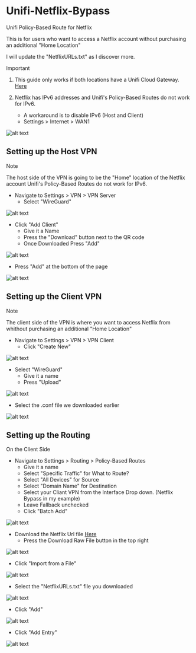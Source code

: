 # Unifi-Netflix-Bypass
Unifi Policy-Based Route for Netflix

This is for users who want to access a Netflix account without purchasing an additional "Home Location"

I will update the "NetflixURLs.txt" as I discover more.

> [!IMPORTANT]
> 1. This guide only works if both locations have a Unifi Cloud Gateway.
> [Here](https://store.ui.com/us/en?category=all-unifi-cloud-gateways)
>
> 2. Netflix has IPv6 addresses and Unifi's Policy-Based Routes do not work for IPv6.
>    - A workaround is to disable IPv6 (Host and Client)
>    - Settings > Internet > WAN1
>
> 
>  ![alt text](<IMGs/13.png>)

## Setting up the Host VPN
> [!NOTE]
> The host side of the VPN is going to be the "Home" location of the Netflix account
> Unifi's Policy-Based Routes do not work for IPv6.

- Navigate to Settings > VPN > VPN Server
  - Select "WireGuard"

![alt text](<IMGs/1.png>)

- Click "Add Client"
  - Give it a Name
  - Press the "Download" button next to the QR code
  - Once Downloaded Press "Add"

 ![alt text](<IMGs/2.png>)

 - Press "Add" at the bottom of the page

 ![alt text](<IMGs/3.png>)

## Setting up the Client VPN

> [!NOTE]
> The client side of the VPN is where you want to access Netflix from whithout purchasing an additional "Home Location"

- Navigate to Settings > VPN > VPN Client
  - Click "Create New"
 
 ![alt text](<IMGs/4.png>)

- Select "WireGuard"
  - Give it a name
  - Press "Upload"

 ![alt text](<IMGs/5.png>)

 - Select the .conf file we downloaded earlier

 ![alt text](<IMGs/6.png>)

## Setting up the Routing

On the Client Side
- Navigate to Settings > Routing > Policy-Based Routes
  - Give it a name
  - Select "Specific Traffic" for What to Route?
  - Select "All Devices" for Source
  - Select "Domain Name" for Destination
  - Select your Cliant VPN from the Interface Drop down. (Netflix Bypass in my example)
  - Leave Fallback unchecked
  - Click "Batch Add"

 ![alt text](<IMGs/7.png>)

- Download the Netflix Url file [Here](https://github.com/esmith443/Unifi-Netflix-Bypass/blob/main/NetflixURLs.txt)
  - Press the Download Raw File button in the top right

 ![alt text](<IMGs/8.png>)

- Click "Import from a File"

 ![alt text](<IMGs/9.png>)

- Select the "NetflixURLs.txt" file you downloaded

 ![alt text](<IMGs/10.png>)

- Click "Add"

 ![alt text](<IMGs/11.png>)

- Click "Add Entry"

 ![alt text](<IMGs/12.png>)
